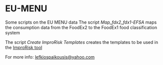 # EU-MENU
Some scripts on the EU MENU data
The script _Map_fdx2_fdx1-EFSA_ maps the consumption data from the FoodEx2 to the FoodEx1 food classification system

The script _Create ImproRisk Templates_ creates the templates to be used in the [ImproRisk tool](http://www.improrisk.com/)

For more info:
lefkiospaikousis@yahoo.com

